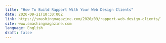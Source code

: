 ```yaml
---
title: "How To Build Rapport With Your Web Design Clients"
date: 2020-09-21T10:30:00Z
link: https://smashingmagazine.com/2020/09/rapport-web-design-clients/?utm_medium=RSS&utm_source=news.12bit.vn
site: www.smashingmagazine.com
language: English
draft: false
---
```

